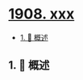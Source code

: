 # [1908. xxx](https://github.com/Tdahuyou/TNotes.leetcode/tree/main/notes/1908.%20xxx)

<!-- region:toc -->

- [1. 📝 概述](#1--概述)

<!-- endregion:toc -->

## 1. 📝 概述
